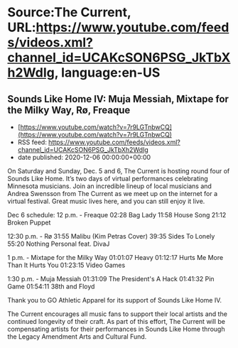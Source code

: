 # Source:The Current, URL:https://www.youtube.com/feeds/videos.xml?channel_id=UCAKcSON6PSG_JkTbXh2WdIg, language:en-US

## Sounds Like Home IV: Muja Messiah, Mixtape for the Milky Way, Rø, Freaque
 - [https://www.youtube.com/watch?v=7r9LGTnbwCQ](https://www.youtube.com/watch?v=7r9LGTnbwCQ)
 - RSS feed: https://www.youtube.com/feeds/videos.xml?channel_id=UCAKcSON6PSG_JkTbXh2WdIg
 - date published: 2020-12-06 00:00:00+00:00

On Saturday and Sunday, Dec. 5 and 6, The Current is hosting round four of Sounds Like Home. It’s two days of virtual performances celebrating Minnesota musicians. Join an incredible lineup of local musicians and Andrea Swensson from The Current as we meet up on the internet for a virtual festival. Great music lives here, and you can still enjoy it live. 

Dec 6 schedule: 
12 p.m. - Freaque
02:28 Bag Lady
11:58 House Song
21:12 Broken Puppet

12:30 p.m. - Rø
31:55 Malibu (Kim Petras Cover)
39:35 Sides To Lonely
55:20 Nothing Personal feat. DivaJ

1 p.m. - Mixtape for the Milky Way
01:01:07 Heavy
01:12:17 Hurts Me More Than It Hurts You
01:23:15 Video Games

1:30 p.m. - Muja Messiah
01:31:09 The President's A Hack
01:41:32 Pin Game
01:54:11 38th and Floyd

Thank you to GO Athletic Apparel for its support of Sounds Like Home IV.

The Current encourages all music fans to support their local artists and the continued longevity of their craft. As part of this effort, The Current will be compensating artists for their performances in Sounds Like Home through the Legacy Amendment Arts and Cultural Fund.

